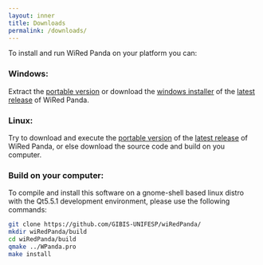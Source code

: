 ```yaml
---
layout: inner
title: Downloads
permalink: /downloads/
---
```

To install and run WiRed Panda on your platform you can:

### Windows:
 Extract the [portable version](https://github.com/GIBIS-UNIFESP/wiRedPanda/releases/download/v1.8-beta/wpanda_portable_32.zip) or download the [windows installer](https://github.com/GIBIS-UNIFESP/wiRedPanda/releases/download/v1.8-beta/wpanda_32.exe) of the [latest release](https://github.com/GIBIS-UNIFESP/wiRedPanda/releases/tag/v1.8-beta) of WiRed Panda.
 
### Linux:
 Try to download and execute the [portable version](https://github.com/GIBIS-UNIFESP/wiRedPanda/releases/download/v1.8-beta/wpanda_linux64_portable.tar.gz) of the [latest release](https://github.com/GIBIS-UNIFESP/wiRedPanda/releases/tag/v1.8-beta) of WiRed Panda, or else download the source code and build on you computer.

### Build on your computer:

 To compile and install this software on a gnome-shell based linux distro with the Qt5.5.1 development environment, please use the following commands:
 
```sh
git clone https://github.com/GIBIS-UNIFESP/wiRedPanda/
mkdir wiRedPanda/build
cd wiRedPanda/build
qmake ../WPanda.pro
make install
```

